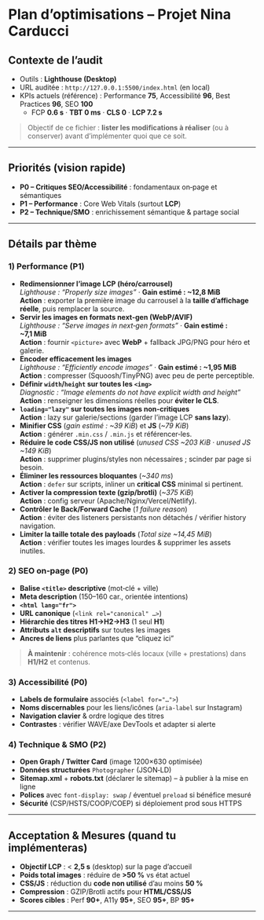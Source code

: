# Plan d’optimisations – Projet Nina Carducci


## Contexte de l’audit
- Outils : **Lighthouse (Desktop)**
- URL auditée : `http://127.0.0.1:5500/index.html` (en local)
- KPIs actuels (référence) : Performance **75**, Accessibilité **96**, Best Practices **96**, SEO **100**  
  - FCP **0.6 s** · **TBT 0 ms** · **CLS 0** · **LCP 7.2 s**

> Objectif de ce fichier : **lister les modifications à réaliser** (ou à conserver) avant d’implémenter quoi que ce soit.  


---

## Priorités (vision rapide)
- **P0 – Critiques SEO/Accessibilité** : fondamentaux on‑page et sémantiques
- **P1 – Performance** : Core Web Vitals (surtout **LCP**)
- **P2 – Technique/SMO** : enrichissement sémantique & partage social

---

## Détails par thème

### 1) Performance (P1)
-  **Redimensionner l’image LCP (héro/carrousel)**  
  _Lighthouse : “Properly size images”_ · **Gain estimé : ~12,8 MiB**  
  **Action** : exporter la première image du carrousel à la **taille d’affichage réelle**, puis remplacer la source.
-  **Servir les images en formats next‑gen (WebP/AVIF)**  
  _Lighthouse : “Serve images in next‑gen formats”_ · **Gain estimé : ~7,1 MiB**  
  **Action** : fournir `<picture>` avec **WebP** + fallback JPG/PNG pour héro et galerie.
-  **Encoder efficacement les images**  
  _Lighthouse : “Efficiently encode images”_ · **Gain estimé : ~1,95 MiB**  
  **Action** : compresser (Squoosh/TinyPNG) avec peu de perte perceptible.
-  **Définir `width`/`height` sur toutes les `<img>`**  
  _Diagnostic : “Image elements do not have explicit width and height”_  
  **Action** : renseigner les dimensions réelles pour **éviter le CLS**.
-  **`loading="lazy"` sur toutes les images non‑critiques**  
  **Action** : lazy sur galerie/sections (garder l’image LCP **sans lazy**).
-  **Minifier CSS** (_gain estimé : ~39 KiB_) et **JS** (_~79 KiB_)  
  **Action** : générer `.min.css` / `.min.js` et référencer‑les.
-  **Réduire le code CSS/JS non utilisé** (_unused CSS ~203 KiB · unused JS ~149 KiB_)  
  **Action** : supprimer plugins/styles non nécessaires ; scinder par page si besoin.
-  **Éliminer les ressources bloquantes** (_~340 ms_)  
  **Action** : `defer` sur scripts, inliner un **critical CSS** minimal si pertinent.
-  **Activer la compression texte (gzip/brotli)** (_~375 KiB_)  
  **Action** : config serveur (Apache/Nginx/Vercel/Netlify).
-  **Contrôler le Back/Forward Cache** (_1 failure reason_)  
  **Action** : éviter des listeners persistants non détachés / vérifier history navigation.
-  **Limiter la taille totale des payloads** (_Total size ~14,45 MiB_)  
  **Action** : vérifier toutes les images lourdes & supprimer les assets inutiles.

### 2) SEO on‑page (P0)
-  **Balise `<title>` descriptive** (mot‑clé + ville)
-  **Meta description** (150–160 car., orientée intentions)
-  **`<html lang="fr">`**
-  **URL canonique** (`<link rel="canonical" …>`)
-  **Hiérarchie des titres H1→H2→H3** (1 seul **H1**)
-  **Attributs `alt` descriptifs** sur toutes les images
-  **Ancres de liens** plus parlantes que “cliquez ici”

> **À maintenir** : cohérence mots‑clés locaux (ville + prestations) dans **H1/H2** et contenus.

### 3) Accessibilité (P0)
-  **Labels de formulaire** associés (`<label for="…">`)
-  **Noms discernables** pour les liens/icônes (`aria-label` sur Instagram)
-  **Navigation clavier** & ordre logique des titres
-  **Contrastes** : vérifier WAVE/axe DevTools et adapter si alerte

### 4) Technique & SMO (P2)
-  **Open Graph / Twitter Card** (image 1200×630 optimisée)
-  **Données structurées** `Photographer` (JSON‑LD)
-  **Sitemap.xml** + **robots.txt** (déclarer le sitemap) – à publier à la mise en ligne
-  **Polices** avec `font-display: swap` / éventuel `preload` si bénéfice mesuré
-  **Sécurité** (CSP/HSTS/COOP/COEP) si déploiement prod sous HTTPS

---

## Acceptation & Mesures (quand tu implémenteras)
- **Objectif LCP** : < **2,5 s** (desktop) sur la page d’accueil
- **Poids total images** : réduire de **>50 %** vs état actuel
- **CSS/JS** : réduction du **code non utilisé** d’au moins **50 %**
- **Compression** : GZIP/Brotli actifs pour **HTML/CSS/JS**
- **Scores cibles** : Perf **90+**, A11y **95+**, SEO **95+**, BP **95+**

---

